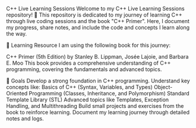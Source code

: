 C++ Live Learning Sessions
Welcome to my C++ Live Learning Sessions repository! 🚀
This repository is dedicated to my journey of learning C++ through live coding sessions and the book "C++ Primer". Here, I document my progress, share notes, and include the code and concepts I learn along the way.

📖 Learning Resource
I am using the following book for this journey:

C++ Primer (5th Edition) by Stanley B. Lippman, Josée Lajoie, and Barbara E. Moo
This book provides a comprehensive understanding of C++ programming, covering the fundamentals and advanced topics.

🎯 Goals
Develop a strong foundation in C++ programming.
Understand key concepts like:
Basics of C++ (Syntax, Variables, and Types)
Object-Oriented Programming (Classes, Inheritance, and Polymorphism)
Standard Template Library (STL)
Advanced topics like Templates, Exception Handling, and Multithreading
Build small projects and exercises from the book to reinforce learning.
Document my learning journey through detailed notes and logs.
